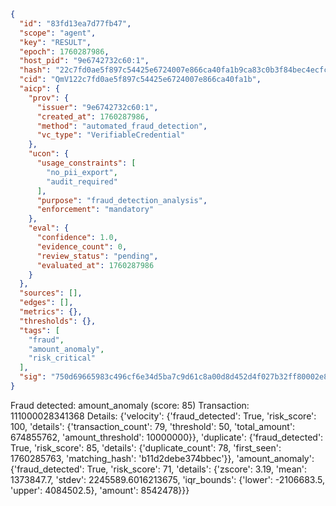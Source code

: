 ```json
{
  "id": "83fd13ea7d77fb47",
  "scope": "agent",
  "key": "RESULT",
  "epoch": 1760287986,
  "host_pid": "9e6742732c60:1",
  "hash": "22c7fd0ae5f897c54425e6724007e866ca40fa1b9ca83c0b3f84bec4ecfc7d74",
  "cid": "QmV122c7fd0ae5f897c54425e6724007e866ca40fa1b",
  "aicp": {
    "prov": {
      "issuer": "9e6742732c60:1",
      "created_at": 1760287986,
      "method": "automated_fraud_detection",
      "vc_type": "VerifiableCredential"
    },
    "ucon": {
      "usage_constraints": [
        "no_pii_export",
        "audit_required"
      ],
      "purpose": "fraud_detection_analysis",
      "enforcement": "mandatory"
    },
    "eval": {
      "confidence": 1.0,
      "evidence_count": 0,
      "review_status": "pending",
      "evaluated_at": 1760287986
    }
  },
  "sources": [],
  "edges": [],
  "metrics": {},
  "thresholds": {},
  "tags": [
    "fraud",
    "amount_anomaly",
    "risk_critical"
  ],
  "sig": "750d69665983c496cf6e34d5ba7c9d61c8a00d8d452d4f027b32ff80002e840e"
}
```

Fraud detected: amount_anomaly (score: 85)
Transaction: 111000028341368
Details: {'velocity': {'fraud_detected': True, 'risk_score': 100, 'details': {'transaction_count': 79, 'threshold': 50, 'total_amount': 674855762, 'amount_threshold': 10000000}}, 'duplicate': {'fraud_detected': True, 'risk_score': 85, 'details': {'duplicate_count': 78, 'first_seen': 1760285763, 'matching_hash': 'b11d2debe374bbec'}}, 'amount_anomaly': {'fraud_detected': True, 'risk_score': 71, 'details': {'zscore': 3.19, 'mean': 1373847.7, 'stdev': 2245589.6016213675, 'iqr_bounds': {'lower': -2106683.5, 'upper': 4084502.5}, 'amount': 8542478}}}